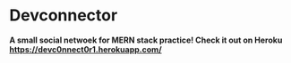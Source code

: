 # Devconnector
**A small social netwoek for MERN stack practice! Check it out on Heroku https://devc0nnect0r1.herokuapp.com/**
